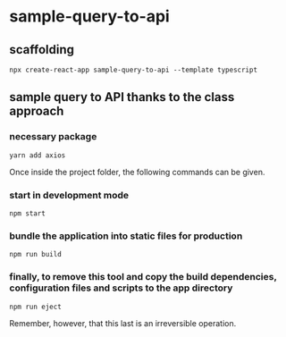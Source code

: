 # sample-query-to-api

## scaffolding

```shell
npx create-react-app sample-query-to-api --template typescript
```

## sample query to API thanks to the class approach

### necessary package

```text
yarn add axios
```

Once inside the project folder, the following commands can be given.

### start in development mode

```shell
npm start
```

### bundle the application into static files for production

```shell
npm run build
```

### finally, to remove this tool and copy the build dependencies, configuration files and scripts to the app directory

```shell
npm run eject
```

Remember, however, that this last is an irreversible operation.
